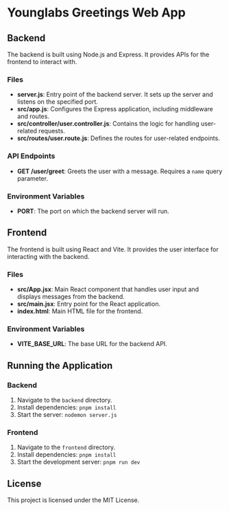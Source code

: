 # Younglabs Greetings Web App

## Backend

The backend is built using Node.js and Express. It provides APIs for the frontend to interact with.

### Files

- **server.js**: Entry point of the backend server. It sets up the server and listens on the specified port.
- **src/app.js**: Configures the Express application, including middleware and routes.
- **src/controller/user.controller.js**: Contains the logic for handling user-related requests.
- **src/routes/user.route.js**: Defines the routes for user-related endpoints.

### API Endpoints

- **GET /user/greet**: Greets the user with a message. Requires a `name` query parameter.

### Environment Variables

- **PORT**: The port on which the backend server will run.

## Frontend

The frontend is built using React and Vite. It provides the user interface for interacting with the backend.

### Files

- **src/App.jsx**: Main React component that handles user input and displays messages from the backend.
- **src/main.jsx**: Entry point for the React application.
- **index.html**: Main HTML file for the frontend.

### Environment Variables

- **VITE_BASE_URL**: The base URL for the backend API.

## Running the Application

### Backend

1. Navigate to the `backend` directory.
2. Install dependencies: `pnpm install`
3. Start the server: `nodemon server.js`

### Frontend

1. Navigate to the `frontend` directory.
2. Install dependencies: `pnpm install`
3. Start the development server: `pnpm run dev`

## License

This project is licensed under the MIT License.